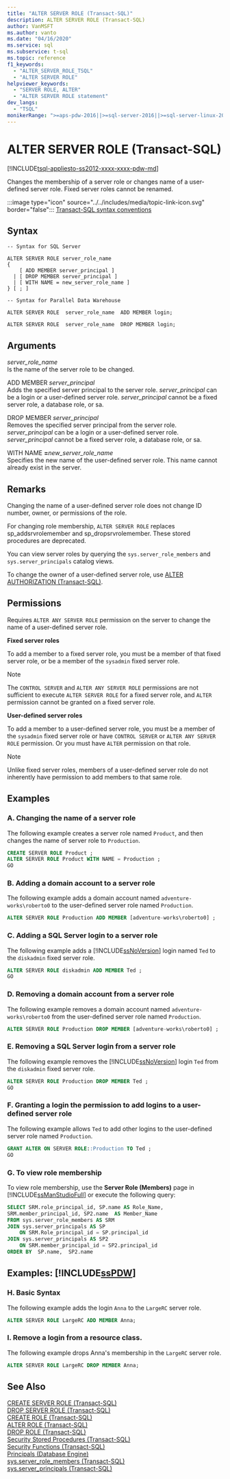 ```yaml
---
title: "ALTER SERVER ROLE (Transact-SQL)"
description: ALTER SERVER ROLE (Transact-SQL)
author: VanMSFT
ms.author: vanto
ms.date: "04/16/2020"
ms.service: sql
ms.subservice: t-sql
ms.topic: reference
f1_keywords:
  - "ALTER_SERVER_ROLE_TSQL"
  - "ALTER SERVER ROLE"
helpviewer_keywords:
  - "SERVER ROLE, ALTER"
  - "ALTER SERVER ROLE statement"
dev_langs:
  - "TSQL"
monikerRange: ">=aps-pdw-2016||>=sql-server-2016||>=sql-server-linux-2017||=azuresqldb-mi-current"
---
```

# ALTER SERVER ROLE (Transact-SQL)
[!INCLUDE[tsql-appliesto-ss2012-xxxx-xxxx-pdw-md](../../includes/applies-to-version/sql-asdbmi-pdw.md)]

Changes the membership of a server role or changes name of a user-defined server role. Fixed server roles cannot be renamed.  
  
:::image type="icon" source="../../includes/media/topic-link-icon.svg" border="false"::: [Transact-SQL syntax conventions](../../t-sql/language-elements/transact-sql-syntax-conventions-transact-sql.md)  
  
## Syntax  
  
```syntaxsql
-- Syntax for SQL Server  
  
ALTER SERVER ROLE server_role_name   
{  
    [ ADD MEMBER server_principal ]  
  | [ DROP MEMBER server_principal ]  
  | [ WITH NAME = new_server_role_name ]  
} [ ; ]  
```  
  
```syntaxsql
-- Syntax for Parallel Data Warehouse  
  
ALTER SERVER ROLE  server_role_name  ADD MEMBER login;  
  
ALTER SERVER ROLE  server_role_name  DROP MEMBER login;  
```  
  
## Arguments  
*server_role_name*  
Is the name of the server role to be changed.  
  
ADD MEMBER *server_principal*  
Adds the specified server principal to the server role. *server_principal* can be a login or a user-defined server role. *server_principal* cannot be a fixed server role, a database role, or sa.  
  
DROP MEMBER *server_principal*  
Removes the specified server principal from the server role. *server_principal* can be a login or a user-defined server role. *server_principal* cannot be a fixed server role, a database role, or sa.  
  
WITH NAME **=**_new_server_role_name_  
Specifies the new name of the user-defined server role. This name cannot already exist in the server.  
  
## Remarks  
Changing the name of a user-defined server role does not change ID number, owner, or permissions of the role.  
  
For changing role membership, `ALTER SERVER ROLE` replaces sp_addsrvrolemember and sp_dropsrvrolemember. These stored procedures are deprecated.  
  
You can view server roles by querying the `sys.server_role_members` and `sys.server_principals` catalog views.  
  
To change the owner of a user-defined server role, use [ALTER AUTHORIZATION &#40;Transact-SQL&#41;](../../t-sql/statements/alter-authorization-transact-sql.md).  
  
## Permissions  
Requires `ALTER ANY SERVER ROLE` permission on the server to change the name of a user-defined server role.  
  
**Fixed server roles**  
  
To add a member to a fixed server role, you must be a member of that fixed server role, or be a member of the `sysadmin` fixed server role.  
  
> [!NOTE]  
>  The `CONTROL SERVER` and `ALTER ANY SERVER ROLE` permissions are not sufficient to execute `ALTER SERVER ROLE` for a fixed server role, and `ALTER` permission cannot be granted on a fixed server role.  
  
**User-defined server roles**  
  
To add a member to a user-defined server role, you must be a member of the `sysadmin` fixed server role or have `CONTROL SERVER` or `ALTER ANY SERVER ROLE` permission. Or you must have `ALTER` permission on that role.  
  
> [!NOTE]  
>  Unlike fixed server roles, members of a user-defined server role do not inherently have permission to add members to that same role.  
  
## Examples  
  
### A. Changing the name of a server role  
The following example creates a server role named `Product`, and then changes the name of server role to `Production`.  
  
```sql
CREATE SERVER ROLE Product ;  
ALTER SERVER ROLE Product WITH NAME = Production ;  
GO  
```  
  
### B. Adding a domain account to a server role  
The following example adds a domain account named `adventure-works\roberto0` to the user-defined server role named `Production`.  
  
```sql
ALTER SERVER ROLE Production ADD MEMBER [adventure-works\roberto0] ;  
```  
  
### C. Adding a SQL Server login to a server role  
The following example adds a [!INCLUDE[ssNoVersion](../../includes/ssnoversion-md.md)] login named `Ted` to the `diskadmin` fixed server role.  
  
```sql
ALTER SERVER ROLE diskadmin ADD MEMBER Ted ;  
GO  
```  
  
### D. Removing a domain account from a server role  
The following example removes a domain account named `adventure-works\roberto0` from the user-defined server role named `Production`.  
  
```sql
ALTER SERVER ROLE Production DROP MEMBER [adventure-works\roberto0] ;  
```  
  
### E. Removing a SQL Server login from a server role  
The following example removes the [!INCLUDE[ssNoVersion](../../includes/ssnoversion-md.md)] login `Ted` from the `diskadmin` fixed server role.  
  
```sql
ALTER SERVER ROLE Production DROP MEMBER Ted ;  
GO  
```  
  
### F. Granting a login the permission to add logins to a user-defined server role  
The following example allows `Ted` to add other logins to the user-defined server role named `Production`.  
  
```sql
GRANT ALTER ON SERVER ROLE::Production TO Ted ;  
GO  
```  
  
### G. To view role membership  
To view role membership, use the **Server Role (Members)** page in [!INCLUDE[ssManStudioFull](../../includes/ssmanstudiofull-md.md)] or execute the following query:  
  
```sql
SELECT SRM.role_principal_id, SP.name AS Role_Name,   
SRM.member_principal_id, SP2.name  AS Member_Name  
FROM sys.server_role_members AS SRM  
JOIN sys.server_principals AS SP  
    ON SRM.Role_principal_id = SP.principal_id  
JOIN sys.server_principals AS SP2   
    ON SRM.member_principal_id = SP2.principal_id  
ORDER BY  SP.name,  SP2.name  
```  
  
## Examples: [!INCLUDE[ssPDW](../../includes/sspdw-md.md)]  
  
### H. Basic Syntax  
The following example adds the login `Anna` to the `LargeRC` server role.  
  
```sql
ALTER SERVER ROLE LargeRC ADD MEMBER Anna;  
```  
  
### I. Remove a login from a resource class.  
The following example drops Anna's membership in the `LargeRC` server role.  
  
```sql
ALTER SERVER ROLE LargeRC DROP MEMBER Anna;  
```  
  
## See Also  
[CREATE SERVER ROLE &#40;Transact-SQL&#41;](../../t-sql/statements/create-server-role-transact-sql.md)   
[DROP SERVER ROLE &#40;Transact-SQL&#41;](../../t-sql/statements/drop-server-role-transact-sql.md)   
[CREATE ROLE &#40;Transact-SQL&#41;](../../t-sql/statements/create-role-transact-sql.md)   
[ALTER ROLE &#40;Transact-SQL&#41;](../../t-sql/statements/alter-role-transact-sql.md)   
[DROP ROLE &#40;Transact-SQL&#41;](../../t-sql/statements/drop-role-transact-sql.md)   
[Security Stored Procedures &#40;Transact-SQL&#41;](../../relational-databases/system-stored-procedures/security-stored-procedures-transact-sql.md)   
[Security Functions &#40;Transact-SQL&#41;](../../t-sql/functions/security-functions-transact-sql.md)   
[Principals &#40;Database Engine&#41;](../../relational-databases/security/authentication-access/principals-database-engine.md)   
[sys.server_role_members &#40;Transact-SQL&#41;](../../relational-databases/system-catalog-views/sys-server-role-members-transact-sql.md)   
[sys.server_principals &#40;Transact-SQL&#41;](../../relational-databases/system-catalog-views/sys-server-principals-transact-sql.md)  
  
